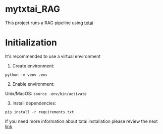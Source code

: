 # mytxtai_RAG

This project runs a RAG pipeline using [txtai](https://github.com/neuml/txtai)


# Initialization

It's recommended to use a virtual environment

1) Create environment:

``python -m venv .env``

2) Enable environment:

Unix/MacOS: ``source .env/bin/activate``

3) Install dependencies:

``pip install -r requirements.txt``

If you need more information about txtai installation please review the next [link](https://neuml.github.io/txtai/install/)
